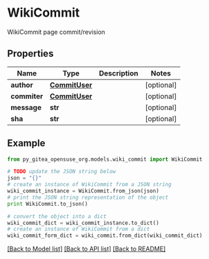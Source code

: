 # WikiCommit

WikiCommit page commit/revision

## Properties

Name | Type | Description | Notes
------------ | ------------- | ------------- | -------------
**author** | [**CommitUser**](CommitUser.md) |  | [optional] 
**commiter** | [**CommitUser**](CommitUser.md) |  | [optional] 
**message** | **str** |  | [optional] 
**sha** | **str** |  | [optional] 

## Example

```python
from py_gitea_opensuse_org.models.wiki_commit import WikiCommit

# TODO update the JSON string below
json = "{}"
# create an instance of WikiCommit from a JSON string
wiki_commit_instance = WikiCommit.from_json(json)
# print the JSON string representation of the object
print WikiCommit.to_json()

# convert the object into a dict
wiki_commit_dict = wiki_commit_instance.to_dict()
# create an instance of WikiCommit from a dict
wiki_commit_form_dict = wiki_commit.from_dict(wiki_commit_dict)
```
[[Back to Model list]](../README.md#documentation-for-models) [[Back to API list]](../README.md#documentation-for-api-endpoints) [[Back to README]](../README.md)


